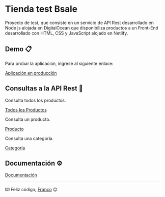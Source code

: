 # Tienda test Bsale

Proyecto de test, que consiste en un servicio de API Rest desarrollado en Node js alojada en DigitalOcean que disponibiliza productos a un Front-End desarrollado con HTML, CSS y JavaScript alojado en Netlify.


## Demo 📋

Para probar la aplicación, ingrese al siguiente enlace:

[Aplicación en producción](https://wizardly-kalam-733e16.netlify.app/)

## Consultas a la API Rest 🔧

Consulta todos los productos.

[Todos los Productos](https://www.api-product-test.digital/)

Consulta un producto.

[Producto](https://www.api-product-test.digital/absolut)

Consulta una categoría.

[Categoría](https://www.api-product-test.digital/category/5)

## Documentación ⚙️

[Documentación](https://happy-kowalevski-bcd231.netlify.app/)

---
⌨️ Feliz código, [Franco](https://github.com/Francooo2) 😊